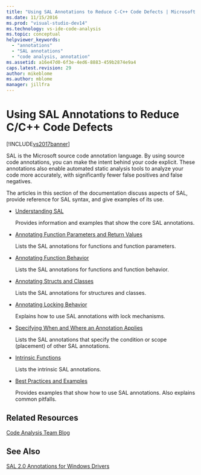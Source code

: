 ```yaml
---
title: "Using SAL Annotations to Reduce C-C++ Code Defects | Microsoft Docs"
ms.date: 11/15/2016
ms.prod: "visual-studio-dev14"
ms.technology: vs-ide-code-analysis
ms.topic: conceptual
helpviewer_keywords: 
  - "annotations"
  - "SAL annotations"
  - "code analysis, annotation"
ms.assetid: a16e47d0-6f3e-4ed6-8883-459b2874e9a4
caps.latest.revision: 29
author: mikeblome
ms.author: mblome
manager: jillfra
---
```

# Using SAL Annotations to Reduce C/C++ Code Defects
[!INCLUDE[vs2017banner](../includes/vs2017banner.md)]

SAL is the Microsoft source code annotation language. By using source code annotations, you can make the intent behind your code explicit. These annotations also enable automated static analysis tools to analyze your code more accurately, with significantly fewer false positives and false negatives.  
  
 The articles in this section of the documentation discuss aspects of SAL, provide reference for SAL syntax, and give examples of its use.  
  
- [Understanding SAL](../code-quality/understanding-sal.md)  
  
     Provides information and examples that show the core SAL annotations.  
  
- [Annotating Function Parameters and Return Values](../code-quality/annotating-function-parameters-and-return-values.md)  
  
     Lists the SAL annotations for functions and function parameters.  
  
- [Annotating Function Behavior](../code-quality/annotating-function-behavior.md)  
  
     Lists the SAL annotations for functions and function behavior.  
  
- [Annotating Structs and Classes](../code-quality/annotating-structs-and-classes.md)  
  
     Lists the SAL annotations for structures and classes.  
  
- [Annotating Locking Behavior](../code-quality/annotating-locking-behavior.md)  
  
     Explains how to use SAL annotations with lock mechanisms.  
  
- [Specifying When and Where an Annotation Applies](../code-quality/specifying-when-and-where-an-annotation-applies.md)  
  
     Lists the SAL annotations that specify the condition or scope (placement) of other SAL annotations.  
  
- [Intrinsic Functions](../code-quality/intrinsic-functions.md)  
  
     Lists the intrinsic SAL annotations.  
  
- [Best Practices and Examples](../code-quality/best-practices-and-examples-sal.md)  
  
     Provides examples that show how to use SAL annotations. Also explains common pitfalls.  
  
## Related Resources  
 [Code Analysis Team Blog](http://go.microsoft.com/fwlink/?LinkId=251197)  
  
## See Also  
 [SAL 2.0 Annotations for Windows Drivers](http://go.microsoft.com/fwlink/?LinkId=250979)

